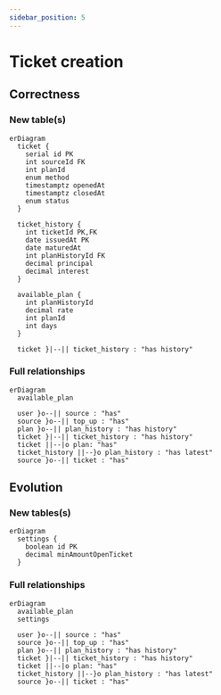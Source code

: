 ```yaml
---
sidebar_position: 5
---
```


# Ticket creation

## Correctness

### New table(s)

```mermaid
erDiagram
  ticket {
    serial id PK
    int sourceId FK
    int planId
    enum method
    timestamptz openedAt
    timestamptz closedAt
    enum status
  }

  ticket_history {
    int ticketId PK,FK
    date issuedAt PK
    date maturedAt
    int planHistoryId FK
    decimal principal
    decimal interest
  }

  available_plan {
    int planHistoryId
    decimal rate
    int planId
    int days
  }

  ticket }|--|| ticket_history : "has history"
```

### Full relationships

```mermaid
erDiagram
  available_plan

  user }o--|| source : "has"
  source }o--|| top_up : "has"
  plan }o--|| plan_history : "has history"
  ticket }|--|| ticket_history : "has history"
  ticket ||--|o plan: "has"
  ticket_history ||--}o plan_history : "has latest"
  source }o--|| ticket : "has"
```

## Evolution

### New tables(s)

```mermaid
erDiagram
  settings {
    boolean id PK
    decimal minAmountOpenTicket
  }
```

### Full relationships

```mermaid
erDiagram
  available_plan
  settings

  user }o--|| source : "has"
  source }o--|| top_up : "has"
  plan }o--|| plan_history : "has history"
  ticket }|--|| ticket_history : "has history"
  ticket ||--|o plan: "has"
  ticket_history ||--}o plan_history : "has latest"
  source }o--|| ticket : "has"
```
